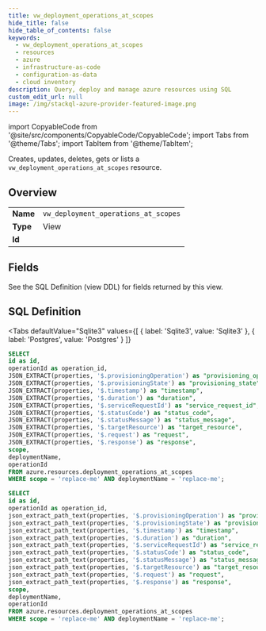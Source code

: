 ```yaml
--- 
title: vw_deployment_operations_at_scopes
hide_title: false
hide_table_of_contents: false
keywords:
  - vw_deployment_operations_at_scopes
  - resources
  - azure
  - infrastructure-as-code
  - configuration-as-data
  - cloud inventory
description: Query, deploy and manage azure resources using SQL
custom_edit_url: null
image: /img/stackql-azure-provider-featured-image.png
---
```


import CopyableCode from '@site/src/components/CopyableCode/CopyableCode';
import Tabs from '@theme/Tabs';
import TabItem from '@theme/TabItem';

Creates, updates, deletes, gets or lists a <code>vw_deployment_operations_at_scopes</code> resource.

## Overview
<table><tbody>
<tr><td><b>Name</b></td><td><code>vw_deployment_operations_at_scopes</code></td></tr>
<tr><td><b>Type</b></td><td>View</td></tr>
<tr><td><b>Id</b></td><td><CopyableCode code="azure.resources.vw_deployment_operations_at_scopes" /></td></tr>
</tbody></table>

## Fields

See the SQL Definition (view DDL) for fields returned by this view.

## SQL Definition

<Tabs
defaultValue="Sqlite3"
values={[
{ label: 'Sqlite3', value: 'Sqlite3' },
{ label: 'Postgres', value: 'Postgres' }
]}
>
<TabItem value="Sqlite3">

```sql
SELECT
id as id,
operationId as operation_id,
JSON_EXTRACT(properties, '$.provisioningOperation') as "provisioning_operation",
JSON_EXTRACT(properties, '$.provisioningState') as "provisioning_state",
JSON_EXTRACT(properties, '$.timestamp') as "timestamp",
JSON_EXTRACT(properties, '$.duration') as "duration",
JSON_EXTRACT(properties, '$.serviceRequestId') as "service_request_id",
JSON_EXTRACT(properties, '$.statusCode') as "status_code",
JSON_EXTRACT(properties, '$.statusMessage') as "status_message",
JSON_EXTRACT(properties, '$.targetResource') as "target_resource",
JSON_EXTRACT(properties, '$.request') as "request",
JSON_EXTRACT(properties, '$.response') as "response",
scope,
deploymentName,
operationId
FROM azure.resources.deployment_operations_at_scopes
WHERE scope = 'replace-me' AND deploymentName = 'replace-me';
```

</TabItem>
<TabItem value="Postgres">

```sql
SELECT
id as id,
operationId as operation_id,
json_extract_path_text(properties, '$.provisioningOperation') as "provisioning_operation",
json_extract_path_text(properties, '$.provisioningState') as "provisioning_state",
json_extract_path_text(properties, '$.timestamp') as "timestamp",
json_extract_path_text(properties, '$.duration') as "duration",
json_extract_path_text(properties, '$.serviceRequestId') as "service_request_id",
json_extract_path_text(properties, '$.statusCode') as "status_code",
json_extract_path_text(properties, '$.statusMessage') as "status_message",
json_extract_path_text(properties, '$.targetResource') as "target_resource",
json_extract_path_text(properties, '$.request') as "request",
json_extract_path_text(properties, '$.response') as "response",
scope,
deploymentName,
operationId
FROM azure.resources.deployment_operations_at_scopes
WHERE scope = 'replace-me' AND deploymentName = 'replace-me';
```

</TabItem>
</Tabs>
